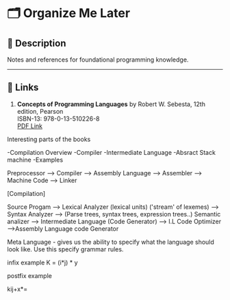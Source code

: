 # 🗂️ Organize Me Later

## 📖 Description
Notes and references for foundational programming knowledge.

---

## 🔗 Links

1. **Concepts of Programming Languages** by Robert W. Sebesta, 12th edition, Pearson  
   ISBN-13: 978-0-13-510226-8  
   [PDF Link](https://www.selahattinalan.com/dersler/pl/Concepts%20of%20Programming%20Languages%20-%20Sebesta%20-%20E12.pdf)


Interesting parts of the books 

-Compilation Overview
-Compiler
-Intermediate Language
-Absract Stack machine
-Examples

Preprocessor --> Compiler --> Assembly Language --> Assembler --> Machine Code --> Linker

[Compilation]


Source Progam --> Lexical Analyzer (lexical units) ('stream' of lexemes) --> Syntax Analyzer --> (Parse trees, syntax trees, expression trees..) Semantic analizer --> Intermediate Language (Code Generator) --> I.L Code Optimizer -->Assembly Language code Generator  

Meta Language - gives us the ability to specify what the language should look like. Use this specify grammar rules.


infix example 
K = (i*j) * y


postfix example 

kij+x*=



